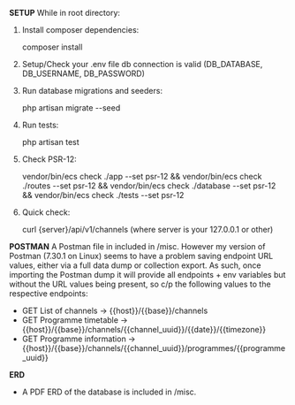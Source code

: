 **SETUP**
While in root directory:

1) Install composer dependencies:

    composer install

2) Setup/Check your .env file db connection is valid (DB_DATABASE, DB_USERNAME, DB_PASSWORD)

3) Run database migrations and seeders:

    php artisan migrate --seed

4) Run tests:

    php artisan test

5) Check PSR-12:

    vendor/bin/ecs check ./app --set psr-12 &&
    vendor/bin/ecs check ./routes --set psr-12 &&
    vendor/bin/ecs check ./database --set psr-12 &&
    vendor/bin/ecs check ./tests --set psr-12

6) Quick check:

    curl {server}/api/v1/channels (where server is your 127.0.0.1 or other)

**POSTMAN**
A Postman file in included in /misc. However my version of Postman (7.30.1 on Linux) seems to have a problem saving endpoint URL values, either via a full data dump or collection export. As such, once importing the Postman dump it will provide all endpoints + env variables but without the URL values being present, so c/p the following values to the respective endpoints:

 - GET List of channels -> {{host}}/{{base}}/channels
 - GET Programme timetable ->
   {{host}}/{{base}}/channels/{{channel_uuid}}/{{date}}/{{timezone}}
 - GET Programme information ->
   {{host}}/{{base}}/channels/{{channel_uuid}}/programmes/{{programme_uuid}}

**ERD**
* A PDF ERD of the database is included in /misc.
